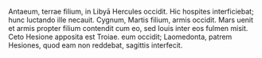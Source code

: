 Antaeum, terrae filium, in Libyā Hercules occidit. 
Hic hospites interficiebat; hunc luctando ille necauit.
Cygnum, Martis filium, armis occidit.
Mars uenit et armis propter filium contendit cum eo, sed Iouis inter eos fulmen misit.
Ceto Hesione apposita est Troiae.
eum occidit; Laomedonta, patrem Hesiones, quod eam non reddebat, sagittis interfecit.
